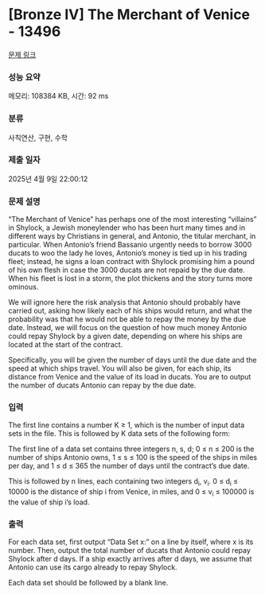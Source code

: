 # [Bronze IV] The Merchant of Venice - 13496 

[문제 링크](https://www.acmicpc.net/problem/13496) 

### 성능 요약

메모리: 108384 KB, 시간: 92 ms

### 분류

사칙연산, 구현, 수학

### 제출 일자

2025년 4월 9일 22:00:12

### 문제 설명

<p>“The Merchant of Venice” has perhaps one of the most interesting “villains” in Shylock, a Jewish moneylender who has been hurt many times and in different ways by Christians in general, and Antonio, the titular merchant, in particular. When Antonio’s friend Bassanio urgently needs to borrow 3000 ducats to woo the lady he loves, Antonio’s money is tied up in his trading fleet; instead, he signs a loan contract with Shylock promising him a pound of his own flesh in case the 3000 ducats are not repaid by the due date. When his fleet is lost in a storm, the plot thickens and the story turns more ominous.</p>

<p>We will ignore here the risk analysis that Antonio should probably have carried out, asking how likely each of his ships would return, and what the probability was that he would not be able to repay the money by the due date. Instead, we will focus on the question of how much money Antonio could repay Shylock by a given date, depending on where his ships are located at the start of the contract.</p>

<p>Specifically, you will be given the number of days until the due date and the speed at which ships travel. You will also be given, for each ship, its distance from Venice and the value of its load in ducats. You are to output the number of ducats Antonio can repay by the due date.</p>

### 입력 

 <p>The first line contains a number K ≥ 1, which is the number of input data sets in the file. This is followed by K data sets of the following form:</p>

<p>The first line of a data set contains three integers n, s, d; 0 ≤ n ≤ 200 is the number of ships Antonio owns, 1 ≤ s ≤ 100 is the speed of the ships in miles per day, and 1 ≤ d ≤ 365 the number of days until the contract’s due date.</p>

<p>This is followed by n lines, each containing two integers d<sub>i</sub>, v<sub>i</sub>. 0 ≤ d<sub>i</sub> ≤ 10000 is the distance of ship i from Venice, in miles, and 0 ≤ v<sub>i</sub> ≤ 100000 is the value of ship i’s load.</p>

### 출력 

 <p>For each data set, first output “Data Set x:” on a line by itself, where x is its number. Then, output the total number of ducats that Antonio could repay Shylock after d days. If a ship exactly arrives after d days, we assume that Antonio can use its cargo already to repay Shylock.</p>

<p>Each data set should be followed by a blank line.</p>

